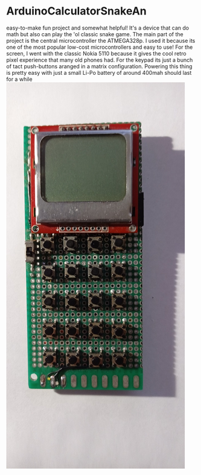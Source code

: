 # ArduinoCalculatorSnakeAn 
easy-to-make fun project and somewhat helpful! 
It's a device that can do math but also can play the 'ol classic snake game. 
The main part of the project is the central microcontroller the ATMEGA328p. 
I used it because its one of the most popular low-cost microcontrollers and easy to use! 
For the screen, I went with the classic Nokia 5110 because it gives the cool retro pixel experience that many old phones had. 
For the keypad its just a bunch of tact push-buttons aranged in a matrix configuration.
Powering this thing is pretty easy with just a small Li-Po battery of around 400mah should last for a while
![handheld](https://github.com/stelios1361/ArduinoCalculatorSnake/blob/main/img/IMG_20230515_235937.jpg)
